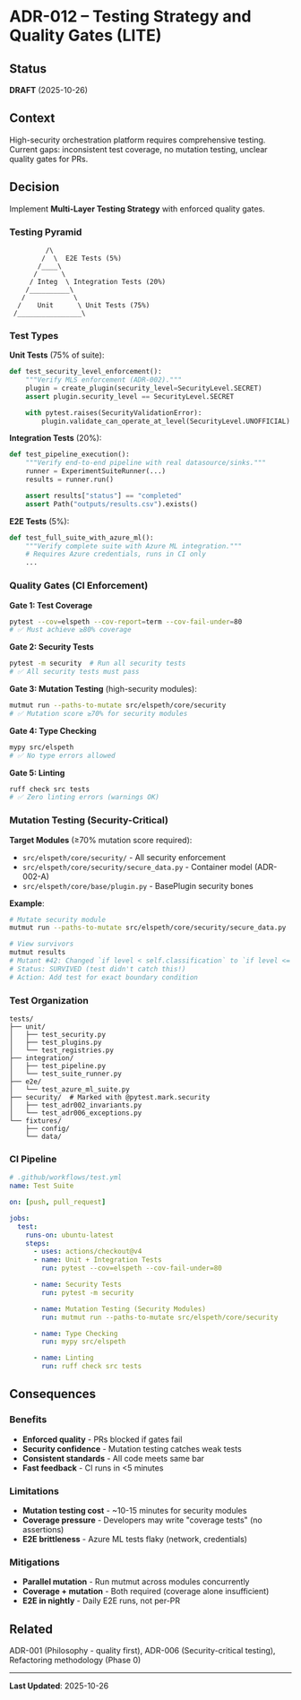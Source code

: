 # ADR-012 – Testing Strategy and Quality Gates (LITE)

## Status

**DRAFT** (2025-10-26)

## Context

High-security orchestration platform requires comprehensive testing. Current gaps: inconsistent test coverage, no mutation testing, unclear quality gates for PRs.

## Decision

Implement **Multi-Layer Testing Strategy** with enforced quality gates.

### Testing Pyramid

```
         /\
        /  \  E2E Tests (5%)
       /____\
      /      \
     / Integ  \ Integration Tests (20%)
    /__________\
   /            \
  /    Unit      \ Unit Tests (75%)
 /________________\
```

### Test Types

**Unit Tests** (75% of suite):
```python
def test_security_level_enforcement():
    """Verify MLS enforcement (ADR-002)."""
    plugin = create_plugin(security_level=SecurityLevel.SECRET)
    assert plugin.security_level == SecurityLevel.SECRET

    with pytest.raises(SecurityValidationError):
        plugin.validate_can_operate_at_level(SecurityLevel.UNOFFICIAL)
```

**Integration Tests** (20%):
```python
def test_pipeline_execution():
    """Verify end-to-end pipeline with real datasource/sinks."""
    runner = ExperimentSuiteRunner(...)
    results = runner.run()

    assert results["status"] == "completed"
    assert Path("outputs/results.csv").exists()
```

**E2E Tests** (5%):
```python
def test_full_suite_with_azure_ml():
    """Verify complete suite with Azure ML integration."""
    # Requires Azure credentials, runs in CI only
    ...
```

### Quality Gates (CI Enforcement)

**Gate 1: Test Coverage**
```bash
pytest --cov=elspeth --cov-report=term --cov-fail-under=80
# ✅ Must achieve ≥80% coverage
```

**Gate 2: Security Tests**
```bash
pytest -m security  # Run all security tests
# ✅ All security tests must pass
```

**Gate 3: Mutation Testing** (high-security modules):
```bash
mutmut run --paths-to-mutate src/elspeth/core/security
# ✅ Mutation score ≥70% for security modules
```

**Gate 4: Type Checking**
```bash
mypy src/elspeth
# ✅ No type errors allowed
```

**Gate 5: Linting**
```bash
ruff check src tests
# ✅ Zero linting errors (warnings OK)
```

### Mutation Testing (Security-Critical)

**Target Modules** (≥70% mutation score required):
- `src/elspeth/core/security/` - All security enforcement
- `src/elspeth/core/security/secure_data.py` - Container model (ADR-002-A)
- `src/elspeth/core/base/plugin.py` - BasePlugin security bones

**Example**:
```bash
# Mutate security module
mutmut run --paths-to-mutate src/elspeth/core/security/secure_data.py

# View survivors
mutmut results
# Mutant #42: Changed `if level < self.classification` to `if level <= self.classification`
# Status: SURVIVED (test didn't catch this!)
# Action: Add test for exact boundary condition
```

### Test Organization

```
tests/
├── unit/
│   ├── test_security.py
│   ├── test_plugins.py
│   └── test_registries.py
├── integration/
│   ├── test_pipeline.py
│   └── test_suite_runner.py
├── e2e/
│   └── test_azure_ml_suite.py
├── security/  # Marked with @pytest.mark.security
│   ├── test_adr002_invariants.py
│   └── test_adr006_exceptions.py
└── fixtures/
    ├── config/
    └── data/
```

### CI Pipeline

```yaml
# .github/workflows/test.yml
name: Test Suite

on: [push, pull_request]

jobs:
  test:
    runs-on: ubuntu-latest
    steps:
      - uses: actions/checkout@v4
      - name: Unit + Integration Tests
        run: pytest --cov=elspeth --cov-fail-under=80

      - name: Security Tests
        run: pytest -m security

      - name: Mutation Testing (Security Modules)
        run: mutmut run --paths-to-mutate src/elspeth/core/security

      - name: Type Checking
        run: mypy src/elspeth

      - name: Linting
        run: ruff check src tests
```

## Consequences

### Benefits
- **Enforced quality** - PRs blocked if gates fail
- **Security confidence** - Mutation testing catches weak tests
- **Consistent standards** - All code meets same bar
- **Fast feedback** - CI runs in <5 minutes

### Limitations
- **Mutation testing cost** - ~10-15 minutes for security modules
- **Coverage pressure** - Developers may write "coverage tests" (no assertions)
- **E2E brittleness** - Azure ML tests flaky (network, credentials)

### Mitigations
- **Parallel mutation** - Run mutmut across modules concurrently
- **Coverage + mutation** - Both required (coverage alone insufficient)
- **E2E in nightly** - Daily E2E runs, not per-PR

## Related

ADR-001 (Philosophy - quality first), ADR-006 (Security-critical testing), Refactoring methodology (Phase 0)

---
**Last Updated**: 2025-10-26
